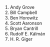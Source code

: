 1. Andy Grove
2. Bill Campbell
3. Ben Horowitz
4. Scott Aaronson
5. Bryan Cantrill
6. Rudolf E. Kálmán
7. H. R. Giger
